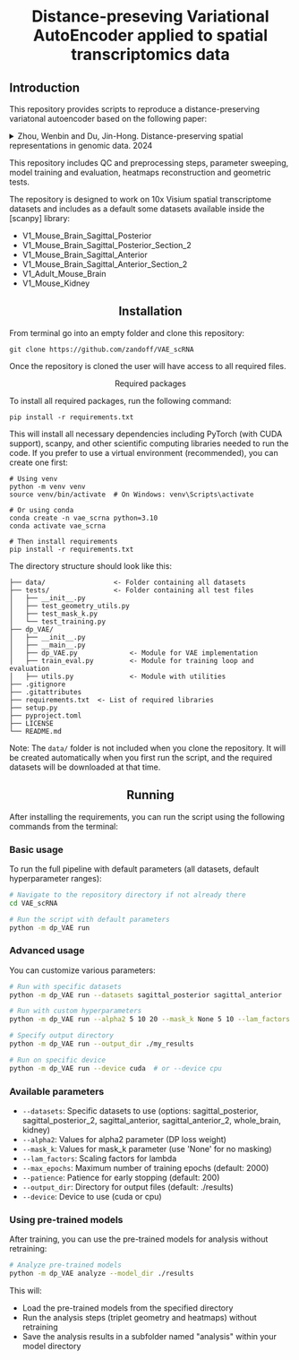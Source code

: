 <div align="center">

# Distance-preseving Variational AutoEncoder applied to spatial transcriptomics data

</div>

## Introduction

This repository provides scripts to reproduce a distance-preserving variatonal autoencoder based on the following paper:

<details>

<summary>
Zhou, Wenbin and Du, Jin-Hong. Distance-preserving spatial representations in genomic data. 2024
</summary>

```bibtex
@article{zhou2024distance,
  title={Distance-preserving spatial representations in genomic data},
  author={Zhou, Wenbin and Du, Jin-Hong},
  journal={arXiv preprint arXiv:2408.00911},
  year={2024}
}
```
</details>

This repository includes QC and preprocessing steps, parameter sweeping, model training and evaluation, heatmaps reconstruction and geometric tests.

The repository is designed to work on 10x Visium spatial transcriptome datasets and includes as a default some datasets available inside the [scanpy] library:
- V1_Mouse_Brain_Sagittal_Posterior
- V1_Mouse_Brain_Sagittal_Posterior_Section_2
- V1_Mouse_Brain_Sagittal_Anterior
- V1_Mouse_Brain_Sagittal_Anterior_Section_2
- V1_Adult_Mouse_Brain
- V1_Mouse_Kidney

<div align="center">

## Installation
</div>

From terminal go into an empty folder and clone this repository:

```shell
git clone https://github.com/zandoff/VAE_scRNA
```

Once the repository is cloned the user will have access to all required files.

<div align="center">

Required packages

</div>

To install all required packages, run the following command:

```shell
pip install -r requirements.txt
```

This will install all necessary dependencies including PyTorch (with CUDA support), scanpy, and other scientific computing libraries needed to run the code. If you prefer to use a virtual environment (recommended), you can create one first:

```shell
# Using venv
python -m venv venv
source venv/bin/activate  # On Windows: venv\Scripts\activate

# Or using conda
conda create -n vae_scrna python=3.10
conda activate vae_scrna

# Then install requirements
pip install -r requirements.txt
```

The directory structure should look like this:

```
├── data/                 <- Folder containing all datasets
├── tests/                <- Folder containing all test files
│   ├── __init__.py
│   ├── test_geometry_utils.py
│   ├── test_mask_k.py
│   └── test_training.py
├── dp_VAE/
│   ├── __init__.py
│   ├── __main__.py
│   ├── dp_VAE.py             <- Module for VAE implementation
│   ├── train_eval.py         <- Module for training loop and evaluation
│   ├── utils.py              <- Module with utilities
├── .gitignore
├── .gitattributes
├── requirements.txt  <- List of required libraries
├── setup.py
├── pyproject.toml
├── LICENSE
└── README.md
```

Note: The `data/` folder is not included when you clone the repository. It will be created automatically when you first run the script, and the required datasets will be downloaded at that time.

<div align="center">

## Running
</div>

After installing the requirements, you can run the script using the following commands from the terminal:

### Basic usage

To run the full pipeline with default parameters (all datasets, default hyperparameter ranges):

```bash
# Navigate to the repository directory if not already there
cd VAE_scRNA

# Run the script with default parameters
python -m dp_VAE run
```

### Advanced usage

You can customize various parameters:

```bash
# Run with specific datasets
python -m dp_VAE run --datasets sagittal_posterior sagittal_anterior

# Run with custom hyperparameters
python -m dp_VAE run --alpha2 5 10 20 --mask_k None 5 10 --lam_factors 0.1 0.5 1

# Specify output directory
python -m dp_VAE run --output_dir ./my_results

# Run on specific device
python -m dp_VAE run --device cuda  # or --device cpu
```

### Available parameters

- `--datasets`: Specific datasets to use (options: sagittal_posterior, sagittal_posterior_2, sagittal_anterior, sagittal_anterior_2, whole_brain, kidney)
- `--alpha2`: Values for alpha2 parameter (DP loss weight)
- `--mask_k`: Values for mask_k parameter (use 'None' for no masking)
- `--lam_factors`: Scaling factors for lambda
- `--max_epochs`: Maximum number of training epochs (default: 2000)
- `--patience`: Patience for early stopping (default: 200)
- `--output_dir`: Directory for output files (default: ./results)
- `--device`: Device to use (cuda or cpu)

### Using pre-trained models

After training, you can use the pre-trained models for analysis without retraining:

```bash
# Analyze pre-trained models
python -m dp_VAE analyze --model_dir ./results
```

This will:
- Load the pre-trained models from the specified directory
- Run the analysis steps (triplet geometry and heatmaps) without retraining
- Save the analysis results in a subfolder named "analysis" within your model directory